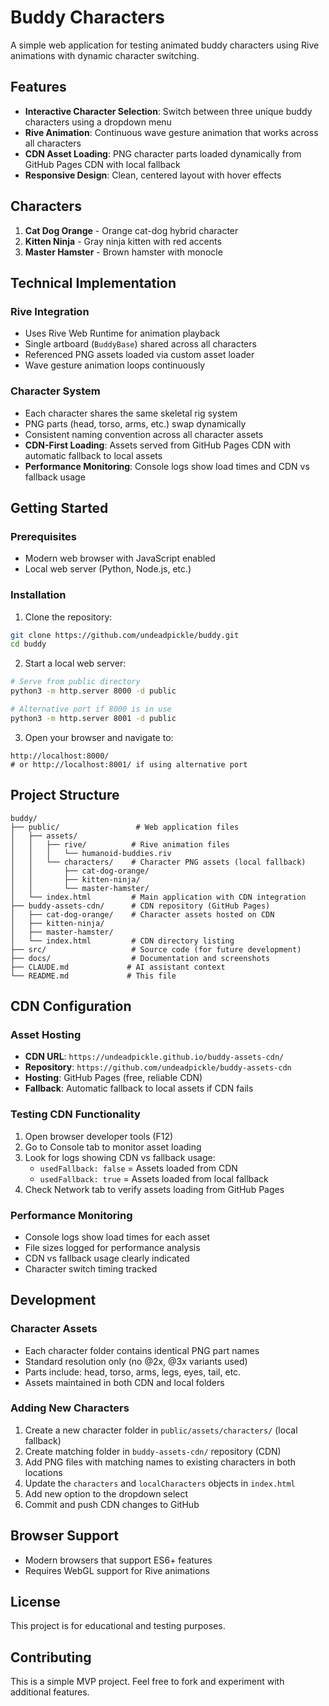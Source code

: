 # Buddy Characters

A simple web application for testing animated buddy characters using Rive animations with dynamic character switching.

## Features

- **Interactive Character Selection**: Switch between three unique buddy characters using a dropdown menu
- **Rive Animation**: Continuous wave gesture animation that works across all characters
- **CDN Asset Loading**: PNG character parts loaded dynamically from GitHub Pages CDN with local fallback
- **Responsive Design**: Clean, centered layout with hover effects

## Characters

1. **Cat Dog Orange** - Orange cat-dog hybrid character
2. **Kitten Ninja** - Gray ninja kitten with red accents
3. **Master Hamster** - Brown hamster with monocle

## Technical Implementation

### Rive Integration
- Uses Rive Web Runtime for animation playback
- Single artboard (`BuddyBase`) shared across all characters
- Referenced PNG assets loaded via custom asset loader
- Wave gesture animation loops continuously

### Character System
- Each character shares the same skeletal rig system
- PNG parts (head, torso, arms, etc.) swap dynamically
- Consistent naming convention across all character assets
- **CDN-First Loading**: Assets served from GitHub Pages CDN with automatic fallback to local assets
- **Performance Monitoring**: Console logs show load times and CDN vs fallback usage

## Getting Started

### Prerequisites
- Modern web browser with JavaScript enabled
- Local web server (Python, Node.js, etc.)

### Installation

1. Clone the repository:
```bash
git clone https://github.com/undeadpickle/buddy.git
cd buddy
```

2. Start a local web server:
```bash
# Serve from public directory
python3 -m http.server 8000 -d public

# Alternative port if 8000 is in use
python3 -m http.server 8001 -d public
```

3. Open your browser and navigate to:
```
http://localhost:8000/
# or http://localhost:8001/ if using alternative port
```

## Project Structure

```
buddy/
├── public/                 # Web application files
│   ├── assets/
│   │   ├── rive/          # Rive animation files
│   │   │   └── humanoid-buddies.riv
│   │   └── characters/    # Character PNG assets (local fallback)
│   │       ├── cat-dog-orange/
│   │       ├── kitten-ninja/
│   │       └── master-hamster/
│   └── index.html         # Main application with CDN integration
├── buddy-assets-cdn/      # CDN repository (GitHub Pages)
│   ├── cat-dog-orange/    # Character assets hosted on CDN
│   ├── kitten-ninja/
│   ├── master-hamster/
│   └── index.html         # CDN directory listing
├── src/                   # Source code (for future development)
├── docs/                  # Documentation and screenshots
├── CLAUDE.md             # AI assistant context
└── README.md             # This file
```

## CDN Configuration

### Asset Hosting
- **CDN URL**: `https://undeadpickle.github.io/buddy-assets-cdn/`
- **Repository**: `https://github.com/undeadpickle/buddy-assets-cdn`
- **Hosting**: GitHub Pages (free, reliable CDN)
- **Fallback**: Automatic fallback to local assets if CDN fails

### Testing CDN Functionality
1. Open browser developer tools (F12)
2. Go to Console tab to monitor asset loading
3. Look for logs showing CDN vs fallback usage:
   - `usedFallback: false` = Assets loaded from CDN
   - `usedFallback: true` = Assets loaded from local fallback
4. Check Network tab to verify assets loading from GitHub Pages

### Performance Monitoring
- Console logs show load times for each asset
- File sizes logged for performance analysis
- CDN vs fallback usage clearly indicated
- Character switch timing tracked

## Development

### Character Assets
- Each character folder contains identical PNG part names
- Standard resolution only (no @2x, @3x variants used)
- Parts include: head, torso, arms, legs, eyes, tail, etc.
- Assets maintained in both CDN and local folders

### Adding New Characters
1. Create a new character folder in `public/assets/characters/` (local fallback)
2. Create matching folder in `buddy-assets-cdn/` repository (CDN)
3. Add PNG files with matching names to existing characters in both locations
4. Update the `characters` and `localCharacters` objects in `index.html`
5. Add new option to the dropdown select
6. Commit and push CDN changes to GitHub

## Browser Support
- Modern browsers that support ES6+ features
- Requires WebGL support for Rive animations

## License
This project is for educational and testing purposes.

## Contributing
This is a simple MVP project. Feel free to fork and experiment with additional features.